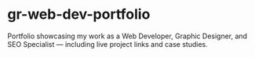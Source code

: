 # gr-web-dev-portfolio
Portfolio showcasing my work as a Web Developer, Graphic Designer, and SEO Specialist — including live project links and case studies.

